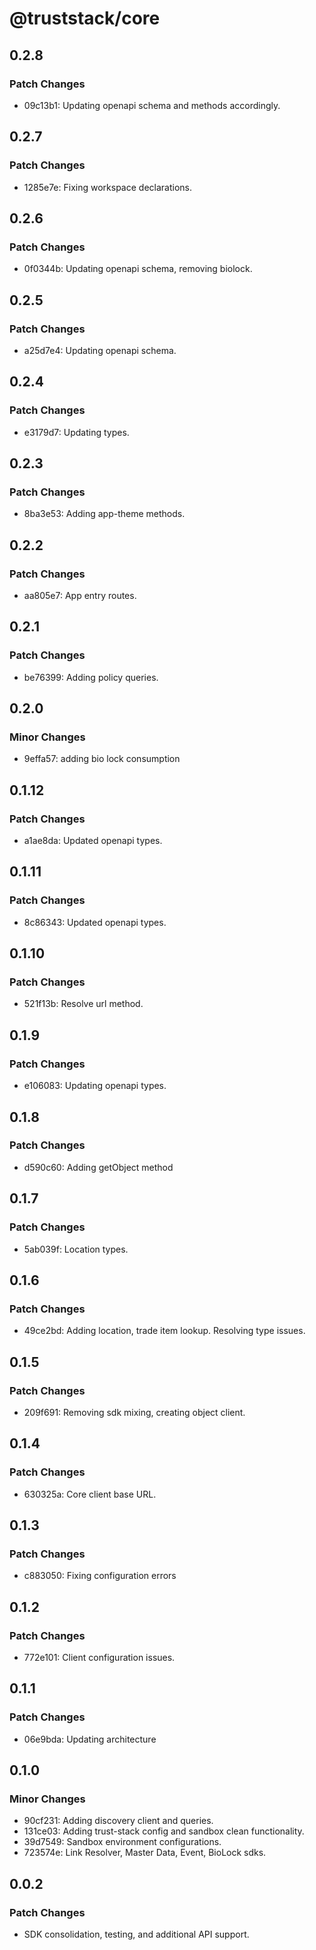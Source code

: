 # @truststack/core

## 0.2.8

### Patch Changes

- 09c13b1: Updating openapi schema and methods accordingly.

## 0.2.7

### Patch Changes

- 1285e7e: Fixing workspace declarations.

## 0.2.6

### Patch Changes

- 0f0344b: Updating openapi schema, removing biolock.

## 0.2.5

### Patch Changes

- a25d7e4: Updating openapi schema.

## 0.2.4

### Patch Changes

- e3179d7: Updating types.

## 0.2.3

### Patch Changes

- 8ba3e53: Adding app-theme methods.

## 0.2.2

### Patch Changes

- aa805e7: App entry routes.

## 0.2.1

### Patch Changes

- be76399: Adding policy queries.

## 0.2.0

### Minor Changes

- 9effa57: adding bio lock consumption

## 0.1.12

### Patch Changes

- a1ae8da: Updated openapi types.

## 0.1.11

### Patch Changes

- 8c86343: Updated openapi types.

## 0.1.10

### Patch Changes

- 521f13b: Resolve url method.

## 0.1.9

### Patch Changes

- e106083: Updating openapi types.

## 0.1.8

### Patch Changes

- d590c60: Adding getObject method

## 0.1.7

### Patch Changes

- 5ab039f: Location types.

## 0.1.6

### Patch Changes

- 49ce2bd: Adding location, trade item lookup. Resolving type issues.

## 0.1.5

### Patch Changes

- 209f691: Removing sdk mixing, creating object client.

## 0.1.4

### Patch Changes

- 630325a: Core client base URL.

## 0.1.3

### Patch Changes

- c883050: Fixing configuration errors

## 0.1.2

### Patch Changes

- 772e101: Client configuration issues.

## 0.1.1

### Patch Changes

- 06e9bda: Updating architecture

## 0.1.0

### Minor Changes

- 90cf231: Adding discovery client and queries.
- 131ce03: Adding trust-stack config and sandbox clean functionality.
- 39d7549: Sandbox environment configurations.
- 723574e: Link Resolver, Master Data, Event, BioLock sdks.

## 0.0.2

### Patch Changes

- SDK consolidation, testing, and additional API support.
